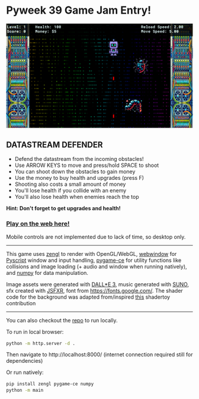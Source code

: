 # Pyweek 39 Game Jam Entry!

![alt text](https://raw.githubusercontent.com/d-orm/pyweek_39_game/refs/heads/main/screenshot.png "Screenshot")

## DATASTREAM DEFENDER

* Defend the datastream from the incoming obstacles!
* Use ARROW KEYS to move and press/hold SPACE to shoot
* You can shoot down the obstacles to gain money
* Use the money to buy health and upgrades (press F)
* Shooting also costs a small amount of money
* You'll lose health if you collide with an enemy
* You'll also lose health when enemies reach the top

**Hint: Don't forget to get upgrades and health!**

### [Play on the web here!](https://djorm.pyscriptapps.com/datastream-defender) 

Mobile controls are not implemented due to lack of time, so desktop only.

-----------------


This game uses [zengl](https://github.com/szabolcsdombi/zengl/) to render with OpenGL/WebGL, [webwindow](https://github.com/szabolcsdombi/webwindow) for [Pyscript](https://pyscript.com/) window and input handling, [pygame-ce](https://github.com/pygame-community/pygame-ce) for utility functions like collisions and image loading (+ audio and window when running natively), and [numpy](https://github.com/numpy/numpy) for data manipulation.

Image assets were generated with [DALL*E 3](https://openai.com/index/dall-e-3/), music generated with [SUNO](https://suno.com/), sfx created with [JSFXR](https://sfxr.me/), font from https://fonts.google.com/. The shader code for the background was adapted from/inspired [this](https://www.shadertoy.com/view/3lBBWG) shadertoy contribution

-----------------

You can also checkout the [repo](https://github.com/d-orm/pyweek_39_game) to run locally.

To run in local browser:
```bash
python -m http.server -d .
```
Then navigate to http://localhost:8000/ 
(internet connection required still for dependencies)

Or run natively:
```bash
pip install zengl pygame-ce numpy
python -m main
```


